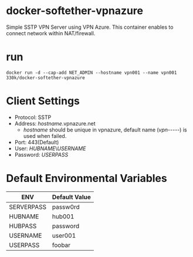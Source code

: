 # docker-softether-vpnazure
Simple SSTP VPN Server using VPN Azure.
This container enables to connect network within NAT/firewall.

# run

~~~
docker run -d --cap-add NET_ADMIN --hostname vpn001 --name vpn001 330k/docker-softether-vpnazure
~~~

# Client Settings

* Protocol: SSTP
* Address: *hostname*.vpnazure.net
  * *hostname* should be unique in vpnazure, default name (*vpn-----*) is used when failed.
* Port: 443(Default)
* User: *HUBNAME*\\*USERNAME*
* Password: *USERPASS*

# Default Environmental Variables

ENV|Default Value
---|---
SERVERPASS|passw0rd
HUBNAME|hub001
HUBPASS|password
USERNAME|user001
USERPASS|foobar
